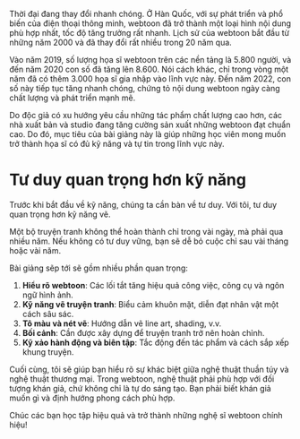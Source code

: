 Thời đại đang thay đổi nhanh chóng. Ở Hàn Quốc, với sự phát triển và phổ biến của điện thoại thông minh, webtoon đã trở thành một loại hình nội dung phù hợp nhất, tốc độ tăng trưởng rất nhanh. Lịch sử của webtoon bắt đầu từ những năm 2000 và đã thay đổi rất nhiều trong 20 năm qua.

Vào năm 2019, số lượng họa sĩ webtoon trên các nền tảng là 5.800 người, và đến năm 2020 con số đã tăng lên 8.600. Nói cách khác, chỉ trong vòng một năm đã có thêm 3.000 họa sĩ gia nhập vào lĩnh vực này. Đến năm 2022, con số này tiếp tục tăng nhanh chóng, chứng tỏ nội dung webtoon ngày càng chất lượng và phát triển mạnh mẽ.

Do độc giả có xu hướng yêu cầu những tác phẩm chất lượng cao hơn, các nhà xuất bản và studio đang tăng cường sản xuất những webtoon đạt chuẩn cao. Do đó, mục tiêu của bài giảng này là giúp những học viên mong muốn trở thành họa sĩ có đủ kỹ năng và tự tin trong lĩnh vực này.

# **Tư duy quan trọng hơn kỹ năng**

Trước khi bắt đầu về kỹ năng, chúng ta cần bàn về tư duy. Với tôi, tư duy quan trọng hơn kỹ năng vẽ.

Một bộ truyện tranh không thể hoàn thành chỉ trong vài ngày, mà phải qua nhiều năm. Nếu không có tư duy vững, bạn sẽ dễ bỏ cuộc chỉ sau vài tháng hoặc vài năm.

Bài giảng sẽp tới sẽ gồm nhiều phần quan trọng:

1. **Hiểu rõ webtoon**: Các lối tắt tăng hiệu quả công việc, công cụ và ngôn ngữ hình ảnh.
2. **Kỹ năng vẽ truyện tranh**: Biểu cảm khuôn mặt, diễn đạt nhân vật một cách sâu sác.
3. **Tô màu và nét vẽ**: Hướng dẫn vẽ line art, shading, v.v.
4. **Bối cảnh**: Cần được xây dựng để truyện tranh trở nên hoàn chỉnh.
5. **Kỹ xảo hành động và biên tập**: Tắc động đến tác phẩm và cách sắp xếp khung truyện.

Cuối cùng, tôi sẽ giúp bạn hiểu rõ sự khác biệt giữa nghệ thuật thuần túy và nghệ thuật thương mại. Trong webtoon, nghệ thuật phải phù hợp với đối tượng khán giả, chứ không chỉ là tự do sáng tạo. Bạn phải biết khán giả muốn gì và định hướng phong cách phù hợp.

Chúc các bạn học tập hiệu quả và trở thành những nghệ sĩ webtoon chính hiệu!

